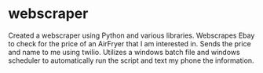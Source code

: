 # webscraper
Created a webscraper using Python and various libraries.
Webscrapes Ebay to check for the price of an AirFryer that I am interested in. Sends the price and name to me using twilio.
Utilizes a windows batch file and windows scheduler to automatically run the script and text my phone the information.

